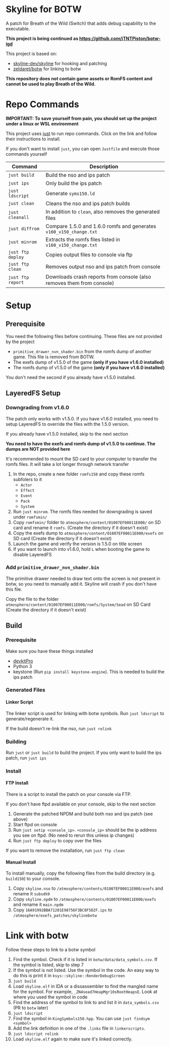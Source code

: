 # Skyline for BOTW
A patch for Breath of the Wild (Switch) that adds debug capability to the executable. 

**This project is being continued as https://github.com/iTNTPiston/botw-igd**

This project is based on:
 - [skyline-dev/skyline](https://github.com/skyline-dev/skyline) for hooking and patching
 - [zeldaret/botw](https://github.com/zeldaret/botw) for linking to botw

**This repository does not contain game assets or RomFS content and cannot be used to play Breath of the Wild.**

# Repo Commands

**IMPORTANT: To save yourself from pain, you should set up the project under a linux or WSL environment**

This project uses [just](https://github.com/casey/just) to run repo commands. Click on the link and follow their instructions to install.

If you don't want to install `just`, you can open `Justfile` and execute those commands yourself

|Command|Description|
|-|-|
|`just build`|Build the nso and ips patch|
|`just ips`|Only build the ips patch|
|`just ldscript`|Generate `syms150.ld`
|`just clean`|Cleans the nso and ips patch builds|
|`just cleanall`|In addition to `clean`, also removes the generated files|
|`just diffrom`|Compare 1.5.0 and 1.6.0 romfs and generates `v160_v150_change.txt`|
|`just minrom`|Extracts the romfs files listed in `v160_v150_change.txt`|
|`just ftp deploy`|Copies output files to console via ftp|
|`just ftp clean`|Removes output nso and ips patch from console|
|`just ftp report`|Downloads crash reports from console (also removes them from console)|

# Setup
## Prerequisite

You need the following files before continuing. These files are not provided by the project
- `primitive_drawer_nvn_shader.bin` from the romfs dump of another game. This file is removed from BOTW.
- The exefs dump of v1.5.0 of the game **(only if you have v1.6.0 installed)**
- The romfs dump of v1.5.0 of the game **(only if you have v1.6.0 installed)**

You don't need the second if you already have v1.5.0 installed.
## LayeredFS Setup

### Downgrading from v1.6.0
The patch only works with v1.5.0. If you have v1.6.0 installed, you need to setup LayeredFS to override the files with the 1.5.0 version.

If you already have v1.5.0 installed, skip to the next section

**You need to have the exefs and romfs dump of v1.5.0 to continue. The dumps are NOT provided here**

It's recommended to mount the SD card to your computer to transfer the romfs files. It will take a lot longer through network transfer
1. In the repo, create a new folder `romfs150` and copy these romfs subfolers to it
   - `Actor`
   - `Effect`
   - `Event`
   - `Pack`
   - `System`
2. Run `just minrom`. The romfs files needed for downgrading is saved under `romfsmin/`
3. Copy `romfsmin/` folder to `atmosphere/content/01007EF00011E000/` on SD card and rename it `romfs`. (Create the directory if it doesn't exist)
4. Copy the exefs dump to `atmosphere/content/01007EF00011E000/exefs` on SD card (Create the directory if it doesn't exist)
5. Launch the game and verify the version is 1.5.0 on title screen
6. If you want to launch into v1.6.0, hold `L` when booting the game to disable LayeredFS

### Add `primitive_drawer_nvn_shader.bin`
The primitive drawer needed to draw text onto the screen is not present in botw, so you need to manually add it. Skyline will crash if you don't have this file.

Copy the file to the folder `atmosphere/content/01007EF00011E000/romfs/System/Sead` on SD Card (Create the directory if it doesn't exist)

## Build
### Prerequisite
Make sure you have these things installed
 - [devkitPro](https://devkitpro.org/wiki/Getting_Started)
 - Python 3
 - keystone (Run `pip install keystone-engine`). This is needed to build the ips patch

### Generated Files
#### Linker Script
The linker script is used for linking with botw symbols. Run `just ldscript` to generate/regenerate it.

If the build doesn't re-link the nso, run `just relink`

### Building
Run `just` or `just build` to build the project. If you only want to build the ips patch, run `just ips`

### Install
#### FTP Install
There is a script to install the patch on your console via FTP.

If you don't have ftpd available on your console, skip to the next section
1. Generate the patched NPDM and build both nso and ips patch (see above)
2. Start ftpd on console
3. Run `just setip <console_ip>`. `<console_ip>` should be the ip address you see on ftpd. (No need to rerun this unless ip changes)
4. Run `just ftp deploy` to copy over the files 

If you want to remove the installation, run `just ftp clean`

#### Manual Install

To install manually, copy the following files from the build directory (e.g. `build150`) to your console.

1. Copy `skyline.nso` to `/atmosphere/contents/01007EF00011E000/exefs` and rename it `subsdk9`
2. Copy `skyline.npdm` to `/atmosphere/contents/01007EF00011E000/exefs` and rename it `main.npdm`
3. Copy `16A91992BBA71201E98756F3BC8F5D2F.ips` to `/atmosphere/exefs_patches/skylinebotw`


# Link with botw
Follow these steps to link to a botw symbol
1. Find the symbol. Check if it is listed in `botw/data/data_symbols.csv`. If the symbol is listed, skip to step 7
2. If the symbol is not listed. Use the symbol in the code. An easy way to do this is print it in `ksys::skyline::RenderDebugScreen`
3. `just build`
4. Load `skyline.elf` in IDA or a dissassembler to find the mangled name for the symbol. For example, `_ZN4sead7HeapMgr10sRootHeapsE`. Look at where you used the symbol in code
5. Find the address of the symbol to link to and list it in `data_symbols.csv` (PR to `botw` later)
6. `just ldscript`
7. Find the symbol in `KingSymbols150.hpp`. You can use `just findsym <symbol>`
8. Add the link definition in one of the `.links` file in `linkerscripts`. 
9. `just ldscript relink`
10. Load `skyline.elf` again to make sure it's linked correctly.

